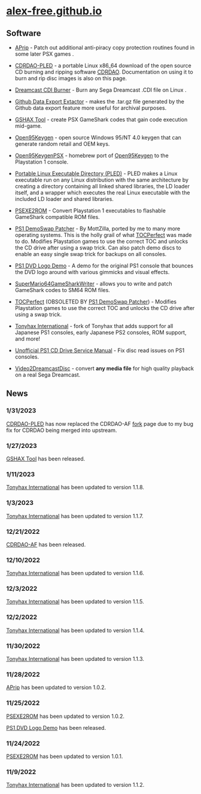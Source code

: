 # [alex-free.github.io](https://alex-free.github.io)

## Software

*   [APrip](https://alex-free.github.io/aprip) - Patch out additional anti-piracy copy protection routines found in some later PSX games .

*   [CDRDAO-PLED](https://alex-free.github.io/cdrdao) - a portable Linux x86_64 download of the open source CD burning and ripping software [CDRDAO](https://cdrdao.sourceforge.net/). Documentation on using it to burn and rip disc images is also on this page.

*   [Dreamcast CDI Burner](https://alex-free.github.io/dcdib) - Burn any Sega Dreamcast .CDI file on Linux .

*   [Github Data Export Extactor](https://alex-free.github.io/gdee) - makes the .tar.gz file generated by the Github data export feature more useful for archival purposes.

*   [GSHAX Tool](https://alex-free.github.io/gshax-tool) - create PSX GameShark codes that gain code execution mid-game.

*   [Open95Keygen](https://alex-free.github.io/open95keygen) - open source Windows 95/NT 4.0 keygen that can generate random retail and OEM keys.

*   [Open95KeygenPSX](https://alex-free.github.io/open95keygen-psx) - homebrew port of [Open95Keygen](https://github.com/alex-free/open95keygen) to the Playstation 1 console.

*   [Portable Linux Executable Directory (PLED)](https://alex-free.github.io/pled) - PLED makes a Linux executable run on any Linux distribution with the same architecture by creating a directory containing all linked shared libraries, the LD loader itself, and a wrapper which executes the real Linux executable with the included LD loader and shared libraries.

*   [PSEXE2ROM](https://alex-free.github.io/psexe2rom) - Convert Playstation 1 executables to flashable GameShark compatible ROM files.

*   [PS1 DemoSwap Patcher](https://alex-free.github.io/ps1demoswap) - By MottZilla, ported by me to many more operating systems. This is the holly grail of what [TOCPerfect](https://alex-free.github.io/tocperfect) was made to do. Modifies Playstation games to use the correct TOC and unlocks the CD drive after using a swap trick. Can also patch demo discs to enable an easy single swap trick for backups on all consoles.

*   [PS1 DVD Logo Demo](https://alex-free.github.io/ps1-dvd-logo-demo) - A demo for the original PS1 console that bounces the DVD logo around with various gimmicks and visual effects.

*   [SuperMario64GameSharkWriter](https://alex-free.github.io/sm64gsw) - allows you to write and patch GameShark codes to SM64 ROM files.

*   [TOCPerfect](https://alex-free.github.io/tocperfect) (OBSOLETED BY [PS1 DemoSwap Patcher](https://alex-free.github.io/ps1demoswap)) - Modifies Playstation games to use the correct TOC and unlocks the CD drive after using a swap trick.

*   [Tonyhax International](https://alex-free.github.io/tonyhax-international) - fork of Tonyhax that adds support for all Japanese PS1 consoles, early Japanese PS2 consoles, ROM support, and more!

*   [Unofficial PS1 CD Drive Service Manual](https://alex-free.github.io/unofficial-ps1-cd-drive-service-manual) - Fix disc read issues on PS1 consoles.

*   [Video2DreamcastDisc](https://alex-free.github.io/video2dreamcastdisc) - convert **any media file** for high quality playback on a real Sega Dreamcast.

## News

### 1/31/2023

[CDRDAO-PLED](https://alex-free.github.io/cdrdao) has now replaced the CDRDAO-AF [fork](https://github.com/alex-free/cdrdao/tree/dev) page due to my bug fix for CDRDAO being merged into upstream.

### 1/27/2023

[GSHAX Tool](https://alex-free.github.io/gshax-tool) has been released.

### 1/11/2023

[Tonyhax International](https://alex-free.github.io/tonyhax-international#downloads) has been updated to version 1.1.8.

### 1/3/2023

[Tonyhax International](https://alex-free.github.io/tonyhax-international#downloads) has been updated to version 1.1.7.

### 12/21/2022

[CDRDAO-AF](https://alex-free.github.io/cdrdao) has been released.

### 12/10/2022

[Tonyhax International](https://alex-free.github.io/tonyhax-international#downloads) has been updated to version 1.1.6.

### 12/3/2022

[Tonyhax International](https://alex-free.github.io/tonyhax-international#downloads) has been updated to version 1.1.5.

### 12/2/2022

[Tonyhax International](https://alex-free.github.io/tonyhax-international#downloads) has been updated to version 1.1.4.

### 11/30/2022

[Tonyhax International](https://alex-free.github.io/tonyhax-international#downloads) has been updated to version 1.1.3.

### 11/28/2022

[APrip](https://alex-free.github.io/aprip#downloads) has been updated to version 1.0.2.

### 11/25/2022

[PSEXE2ROM](https://alex-free.github.io/psexe2rom#downloads) has been updated to version 1.0.2.

[PS1 DVD Logo Demo](https://alex-free.github.io/ps1-dvd-logo-demo#downloads) has been released.

### 11/24/2022

[PSEXE2ROM](https://alex-free.github.io/psexe2rom#downloads) has been updated to version 1.0.1.

### 11/9/2022

[Tonyhax International](https://alex-free.github.io/tonyhax-international#downloads) has been updated to version 1.1.2.
